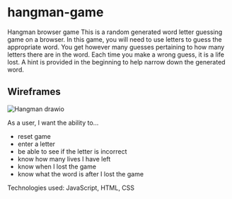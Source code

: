 # hangman-game
Hangman browser game
This is a random generated word letter guessing game on a browser. In this game, you will need to use letters to guess the appropriate word. You get however many guesses pertaining to how many letters there are in the word. Each time you make a wrong guess, it is a life lost. A hint is provided in the beginning to help narrow down the generated word.

## Wireframes
![Hangman drawio](https://github.com/westside7/hangman-game/assets/44102394/a69f7d61-134c-49f9-9725-ca016f1d08c6)

As a user, I want the ability to... 
  - reset game
  - enter a letter
  - be able to see if the letter is incorrect
  - know how many lives I have left
  - know when I lost the game
  - know what the word is after I lost the game

Technologies used: JavaScript, HTML, CSS


